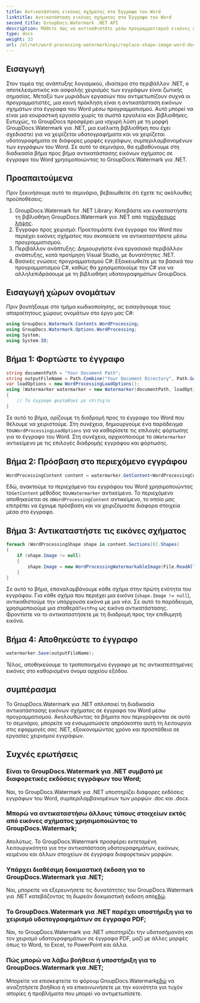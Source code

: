 ```yaml
---
title: Αντικατάσταση εικόνας σχήματος στα Έγγραφα του Word
linktitle: Αντικατάσταση εικόνας σχήματος στα Έγγραφα του Word
second_title: GroupDocs.Watermark .NET API
description: Μάθετε πώς να αντικαθιστάτε μέσω προγραμματισμού εικόνες σχήματος σε έγγραφα του Word χρησιμοποιώντας το GroupDocs.Watermark για .NET. Απλοποιήστε τις εργασίες χειρισμού εγγράφων χωρίς κόπο.
type: docs
weight: 33
url: /el/net/word-processing-watermarkings/replace-shape-image-word-docs/
---
```

## Εισαγωγή
Στον τομέα της ανάπτυξης λογισμικού, ιδιαίτερα στο περιβάλλον .NET, ο αποτελεσματικός και ασφαλής χειρισμός των εγγράφων είναι ζωτικής σημασίας. Μεταξύ των μυριάδων εργασιών που αντιμετωπίζουν συχνά οι προγραμματιστές, μια κοινή πρόκληση είναι η αντικατάσταση εικόνων σχημάτων στα έγγραφα του Word μέσω προγραμματισμού. Αυτό μπορεί να είναι μια κουραστική εργασία χωρίς τα σωστά εργαλεία και βιβλιοθήκες.
Ευτυχώς, το GroupDocs προσφέρει μια ισχυρή λύση με τη μορφή GroupDocs.Watermark για .NET, μια ευέλικτη βιβλιοθήκη που έχει σχεδιαστεί για να χειρίζεται υδατογραφήματα και να χειρίζεται υδατογραφήματα σε διάφορες μορφές εγγράφων, συμπεριλαμβανομένων των εγγράφων του Word. Σε αυτό το σεμινάριο, θα εμβαθύνουμε στη διαδικασία βήμα προς βήμα αντικατάστασης εικόνων σχήματος σε έγγραφα του Word χρησιμοποιώντας το GroupDocs.Watermark για .NET.
## Προαπαιτούμενα
Πριν ξεκινήσουμε αυτό το σεμινάριο, βεβαιωθείτε ότι έχετε τις ακόλουθες προϋποθέσεις:
1.  GroupDocs.Watermark for .NET Library: Κατεβάστε και εγκαταστήστε τη βιβλιοθήκη GroupDocs.Watermark για .NET από τη[σύνδεσμος λήψης](https://releases.groupdocs.com/Watermark/net/).
2. Έγγραφο προς χειρισμό: Προετοιμάστε ένα έγγραφο του Word που περιέχει εικόνες σχήματος που σκοπεύετε να αντικαταστήσετε μέσω προγραμματισμού.
3. Περιβάλλον ανάπτυξης: Δημιουργήστε ένα εργασιακό περιβάλλον ανάπτυξης, κατά προτίμηση Visual Studio, με δυνατότητες .NET.
4. Βασικές γνώσεις προγραμματισμού C#: Εξοικειωθείτε με τα βασικά του προγραμματισμού C#, καθώς θα χρησιμοποιούμε την C# για να αλληλεπιδράσουμε με τη βιβλιοθήκη υδατογραφημάτων GroupDocs.
## Εισαγωγή χώρων ονομάτων
Πριν βουτήξουμε στο τμήμα κωδικοποίησης, ας εισαγάγουμε τους απαραίτητους χώρους ονομάτων στο έργο μας C#:
```csharp
using GroupDocs.Watermark.Contents.WordProcessing;
using GroupDocs.Watermark.Options.WordProcessing;
using System;
using System.IO;
```
## Βήμα 1: Φορτώστε το έγγραφο
```csharp
string documentPath = "Your Document Path";
string outputFileName = Path.Combine("Your Document Directory", Path.GetFileName(documentPath));
var loadOptions = new WordProcessingLoadOptions();
using (Watermarker watermarker = new Watermarker(documentPath, loadOptions))
{
    // Το έγγραφο φορτώθηκε με επιτυχία
}
```
 Σε αυτό το βήμα, ορίζουμε τη διαδρομή προς το έγγραφο του Word που θέλουμε να χειριστούμε. Στη συνέχεια, δημιουργούμε ένα παράδειγμα του`WordProcessingLoadOptions` για να καθορίσετε τις επιλογές φόρτωσης για το έγγραφο του Word. Στη συνέχεια, αρχικοποιούμε το α`Watermarker` αντικείμενο με τις επιλογές διαδρομής εγγράφου και φόρτωσης.
## Βήμα 2: Πρόσβαση στο περιεχόμενο εγγράφου
```csharp
WordProcessingContent content = watermarker.GetContent<WordProcessingContent>();
```
 Εδώ, ανακτούμε το περιεχόμενο του εγγράφου του Word χρησιμοποιώντας το`GetContent` μέθοδος του`Watermarker` αντικείμενο. Το περιεχόμενο αποθηκεύεται σε α`WordProcessingContent` αντικείμενο, το οποίο μας επιτρέπει να έχουμε πρόσβαση και να χειριζόμαστε διάφορα στοιχεία μέσα στο έγγραφο.
## Βήμα 3: Αντικαταστήστε τις εικόνες σχήματος
```csharp
foreach (WordProcessingShape shape in content.Sections[0].Shapes)
{
    if (shape.Image != null)
    {
        shape.Image = new WordProcessingWatermarkableImage(File.ReadAllBytes(Constants.TestPng));
    }
}
```
Σε αυτό το βήμα, επαναλαμβάνουμε κάθε σχήμα στην πρώτη ενότητα του εγγράφου. Για κάθε σχήμα που περιέχει μια εικόνα (`shape.Image != null`), αντικαθιστούμε την υπάρχουσα εικόνα με μια νέα. Σε αυτό το παράδειγμα, χρησιμοποιούμε μια σταθερά`TestPng` ως εικόνα αντικατάστασης. Φροντίστε να το αντικαταστήσετε με τη διαδρομή προς την επιθυμητή εικόνα.
## Βήμα 4: Αποθηκεύστε το έγγραφο
```csharp
watermarker.Save(outputFileName);
```
Τέλος, αποθηκεύουμε το τροποποιημένο έγγραφο με τις αντικατεστημένες εικόνες στο καθορισμένο όνομα αρχείου εξόδου.

## συμπέρασμα
Το GroupDocs.Watermark για .NET απλοποιεί τη διαδικασία αντικατάστασης εικόνων σχήματος σε έγγραφα του Word μέσω προγραμματισμού. Ακολουθώντας τα βήματα που περιγράφονται σε αυτό το σεμινάριο, μπορείτε να ενσωματώσετε απρόσκοπτα αυτή τη λειτουργία στις εφαρμογές σας .NET, εξοικονομώντας χρόνο και προσπάθεια σε εργασίες χειρισμού εγγράφων.
## Συχνές ερωτήσεις
### Είναι το GroupDocs.Watermark για .NET συμβατό με διαφορετικές εκδόσεις εγγράφων του Word;
Ναι, το GroupDocs.Watermark για .NET υποστηρίζει διάφορες εκδόσεις εγγράφων του Word, συμπεριλαμβανομένων των μορφών .doc και .docx.
### Μπορώ να αντικαταστήσω άλλους τύπους στοιχείων εκτός από εικόνες σχήματος χρησιμοποιώντας το GroupDocs.Watermark;
Απολύτως. Το GroupDocs.Watermark προσφέρει εκτεταμένη λειτουργικότητα για την αντικατάσταση υδατογραφημάτων, εικόνων, κειμένου και άλλων στοιχείων σε έγγραφα διαφορετικών μορφών.
### Υπάρχει διαθέσιμη δοκιμαστική έκδοση για το GroupDocs.Watermark για .NET;
 Ναι, μπορείτε να εξερευνήσετε τις δυνατότητες του GroupDocs.Watermark για .NET κατεβάζοντας τη δωρεάν δοκιμαστική έκδοση από[εδώ](https://releases.groupdocs.com/).
### Το GroupDocs.Watermark για .NET παρέχει υποστήριξη για το χειρισμό υδατογραφημάτων σε έγγραφα PDF;
Ναι, το GroupDocs.Watermark για .NET υποστηρίζει την υδατοσήμανση και τον χειρισμό υδατογραφημάτων σε έγγραφα PDF, μαζί με άλλες μορφές όπως το Word, το Excel, το PowerPoint και άλλα.
### Πώς μπορώ να λάβω βοήθεια ή υποστήριξη για το GroupDocs.Watermark για .NET;
 Μπορείτε να επισκεφτείτε το φόρουμ GroupDocs.Watermark[εδώ](https://forum.groupdocs.com/c/watermark/19) να αναζητήσετε βοήθεια ή να επικοινωνήσετε με την κοινότητα για τυχόν απορίες ή προβλήματα που μπορεί να αντιμετωπίσετε.